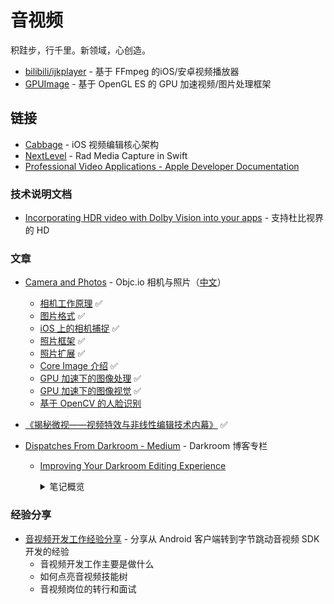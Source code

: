 # 音视频

积跬步，行千里。新领域，心创造。

- [bilibili/ijkplayer](https://github.com/bilibili/ijkplayer) - 基于 FFmpeg 的iOS/安卓视频播放器
- [GPUImage](https://github.com/BradLarson/GPUImage2) - 基于 OpenGL ES 的 GPU 加速视频/图片处理框架

## 链接

- [Cabbage](https://github.com/VideoFlint/Cabbage/wiki/%E4%B8%AD%E6%96%87%E8%AF%B4%E6%98%8E) - iOS 视频编辑核心架构
- [NextLevel](https://github.com/NextLevel/NextLevel) - Rad Media Capture in Swift
- [Professional Video Applications - Apple Developer Documentation](https://developer.apple.com/documentation/professional_video_applications)

### 技术说明文档

- [Incorporating HDR video with Dolby Vision into your apps](https://developer.apple.com/av-foundation/Incorporating-HDR-video-with-Dolby-Vision-into-your-apps.pdf) - 支持杜比视界的 HD

### 文章

- [Camera and Photos](https://www.objc.io/issues/21-camera-and-photos/) - Objc.io 相机与照片（[中文](https://objccn.io/issue-21-0/)）
  - [相机工作原理](https://objccn.io/issue-21-1) ✅
  - [图片格式](https://objccn.io/issue-21-2)  ✅
  - [iOS 上的相机捕捉](https://objccn.io/issue-21-3)  ✅
  - [照片框架](https://objccn.io/issue-21-4)  ✅
  - [照片扩展](https://objccn.io/issue-21-5)  ✅
  - [Core Image 介绍](https://objccn.io/issue-21-6)  ✅
  - [GPU 加速下的图像处理](https://objccn.io/issue-21-7)  ✅
  - [GPU 加速下的图像视觉](https://objccn.io/issue-21-8)  ✅
  - [基于 OpenCV 的人脸识别](https://objccn.io/issue-21-9)  

- [《揭秘微视——视频特效与非线性编辑技术内幕》](https://zhuanlan.zhihu.com/p/38469443) ✅

- [Dispatches From Darkroom - Medium](https://medium.com/the-bergen-company) - Darkroom 博客专栏
  - [Improving Your Darkroom Editing Experience](https://medium.com/the-bergen-company/improving-your-darkroom-editing-experience-f0ddb66b689e)
    <details>
            <summary>笔记概览</summary>
  
    - **图片加载**
      - 性能优化
      - 通过预加载，避免不必要的低分辨预览图展示
      - 交互上明确体现相册本地加载和 iCloud 下载的差异
      - 其他优化：
        - 编辑图片时，暂停图片库操作，提供更流畅的交互体验
        - 所有图片视图共享同一个图片加载器，确保实时更新、资源共享与性能
        - 降低缓存层内存占用量
    - **RAW + JPG 图片支持**
      - 提供默认加载选项
      - 角标标识 RAW 或 JPG
    - **裁切和变换**
      - 优化横纵比选项
    - **相册应用扩展**
      - 导出性能优化
      - 视频支持 HDR & 缩略图优化
      - UI 交互优化：双击图片直接添加
    </details>

### 经验分享

- [音视频开发工作经验分享](https://www.bilibili.com/video/BV1p54y1X7fY) - 分享从 Android 客户端转到字节跳动音视频 SDK 开发的经验
  - 音视频开发工作主要是做什么
  - 如何点亮音视频技能树
  - 音视频岗位的转行和面试
